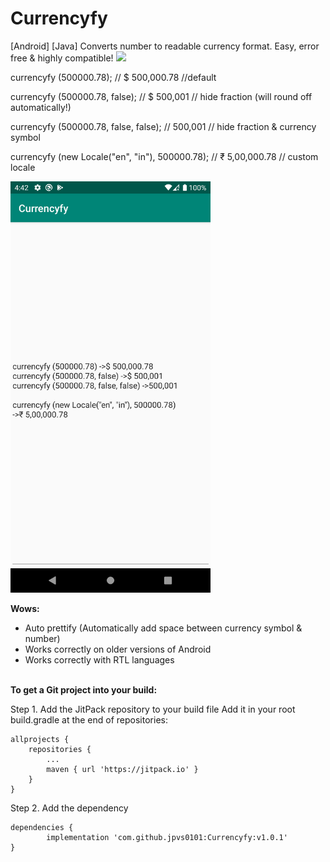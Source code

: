 # Currencyfy
[Android] [Java]   Converts number to readable currency format. Easy, error free &amp; highly compatible!
[![](https://jitpack.io/v/jpvs0101/Currencyfy.svg)](https://jitpack.io/#jpvs0101/Currencyfy)

currencyfy (500000.78); // $ 500,000.78  //default

currencyfy (500000.78, false); // $ 500,001 // hide fraction (will round off automatically!)

currencyfy (500000.78, false, false); // 500,001 // hide fraction & currency symbol

currencyfy (new Locale("en", "in"), 500000.78); // ₹ 5,00,000.78 // custom locale

<img src="https://github.com/jpvs0101/Currencyfy/blob/master/Screenshots/Screenshot_01.png" width="320">



<b>Wows:</b>
* Auto prettify (Automatically add space between currency symbol & number)
* Works correctly on older versions of Android
* Works correctly with RTL languages 


<br><b>To get a Git project into your build:</b>

Step 1. Add the JitPack repository to your build file
Add it in your root build.gradle at the end of repositories:

	allprojects {
		repositories {
			...
			maven { url 'https://jitpack.io' }
		}
	}

Step 2. Add the dependency

	dependencies {
	        implementation 'com.github.jpvs0101:Currencyfy:v1.0.1'
	}




